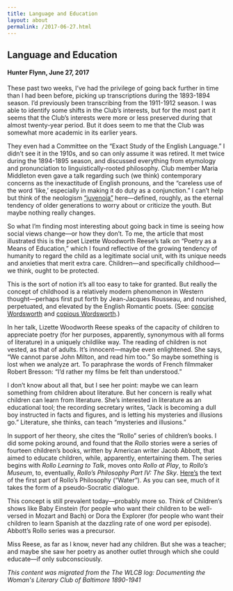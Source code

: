 ```yaml
---
title: Language and Education
layout: about
permalink: /2017-06-27.html
---
```


## Language and Education
#### Hunter Flynn, June 27, 2017

These past two weeks, I’ve had the privilege of going back further in time than I had been before, picking up transcriptions during the 1893-1894 season. I’d previously been transcribing from the 1911-1912 season. I was able to identify some shifts in the Club’s interests, but for the most part it seems that the Club’s interests were more or less preserved during that almost twenty-year period. But it does seem to me that the Club was somewhat more academic in its earlier years.

They even had a Committee on the “Exact Study of the English Language.” I didn’t see it in the 1910s, and so can only assume it was retired. It met twice during the 1894-1895 season, and discussed everything from etymology and pronunciation to linguistically-rooted philosophy. Club member Maria Middleton even gave a talk regarding such (we think) contemporary concerns as the inexactitude of English pronouns, and the “careless use of the word ‘like,’ especially in making it do duty as a conjunction.” I can’t help but think of the neologism [“juvenoia”](https://www.youtube.com/watch?v=LD0x7ho_IYc) here—defined, roughly, as the eternal tendency of older generations to worry about or criticize the youth. But maybe nothing really changes.

So what I’m finding most interesting about going back in time is seeing how social views change—or how they don’t. To me, the article that most illustrated this is the poet Lizette Woodworth Reese’s talk on “Poetry as a Means of Education,” which I found reflective of the growing tendency of humanity to regard the child as a legitimate social unit, with its unique needs and anxieties that merit extra care. Children—and specifically childhood—we think, ought to be protected.

This is the sort of notion it’s all too easy to take for granted. But really the concept of childhood is a relatively modern phenomenon in Western thought—perhaps first put forth by Jean-Jacques Rousseau, and nourished, perpetuated, and elevated by the English Romantic poets. (See: [concise Wordsworth](http://www.bartleby.com/145/ww194.html) and [copious Wordsworth](http://www.bartleby.com/101/536.html).)

In her talk, Lizette Woodworth Reese speaks of the capacity of children to appreciate poetry (for her purposes, apparently, synonymous with all forms of literature) in a uniquely childlike way. The reading of children is not vested, as that of adults. It’s innocent—maybe even enlightened. She says, “We cannot parse John Milton, and read him too.” So maybe something is lost when we analyze art. To paraphrase the words of French filmmaker Robert Bresson: “I’d rather my films be felt than understood.”

I don’t know about all that, but I see her point: maybe we can learn something from children about literature. But her concern is really what children can learn from literature. She’s interested in literature as an educational tool; the recording secretary writes, “Jack is becoming a dull boy instructed in facts and figures, and is letting his mysteries and illusions go.” Literature, she thinks, can teach “mysteries and illusions.”

In support of her theory, she cites the “Rollo” series of children’s books. I did some poking around, and found that the *Rollo* stories were a series of fourteen children’s books, written by American writer Jacob Abbott, that aimed to educate children, while, apparently, entertaining them. The series begins with *Rollo Learning to Talk*, moves onto *Rollo at Play*, to *Rollo’s Museum*, to, eventually, *Rollo’s Philosophy Part IV: The Sky*. [Here’s](https://archive.org/details/philosophy00abboiala) the text of the first part of Rollo’s Philosophy (“Water”). As you can see, much of it takes the form of a pseudo-Socratic dialogue.

This concept is still prevalent today—probably more so. Think of Children’s shows like Baby Einstein (for people who want their children to be well-versed in Mozart and Bach) or Dora the Explorer (for people who want their children to learn Spanish at the dazzling rate of one word per episode). Abbott’s Rollo series was a precursor.

Miss Reese, as far as I know, never had any children. But she was a teacher; and maybe she saw her poetry as another outlet through which she could educate—if only subconsciously.

*This content was migrated from the The WLCB log: Documenting the Woman's Literary Club of Baltimore 1890-1941*
